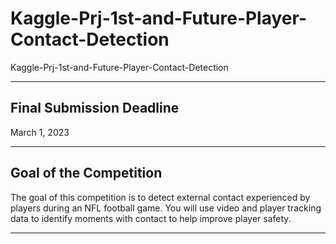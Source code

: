 # Kaggle-Prj-1st-and-Future-Player-Contact-Detection
Kaggle-Prj-1st-and-Future-Player-Contact-Detection

-----

## Final Submission Deadline

March 1, 2023

-----

## Goal of the Competition
The goal of this competition is to detect external contact experienced by players during an NFL football game. You will use video and player tracking data to identify moments with contact to help improve player safety.

-----
